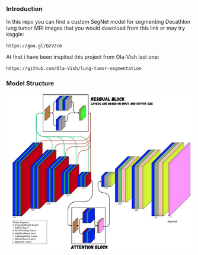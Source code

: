 ### Introduction
In this repo you can find a custom SegNet model for segmenting Decathlon lung tumor MRI images that you would download from this link or may try kaggle:
```
https://goo.gl/QzVZcm
```
At first i have been inspited this project from Ola-Vish last one:
```
https://github.com/Ola-Vish/lung-tumor-segmentation
```
### Model Structure
![alt text](https://raw.githubusercontent.com/mahdizynali/Decathlon-lung-tumor-segmentation/refs/heads/main/display/segnet.jpg)
